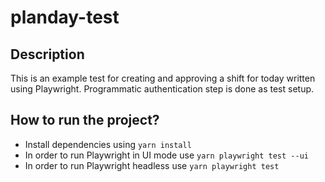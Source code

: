 # planday-test

## Description 
This is an example test for creating and approving a shift for today written using Playwright.
Programmatic authentication step is done as test setup.

## How to run the project? 
- Install dependencies using `yarn install`
- In order to run Playwright in UI mode use `yarn playwright test --ui`
- In order to run Playwright headless use `yarn playwright test`
